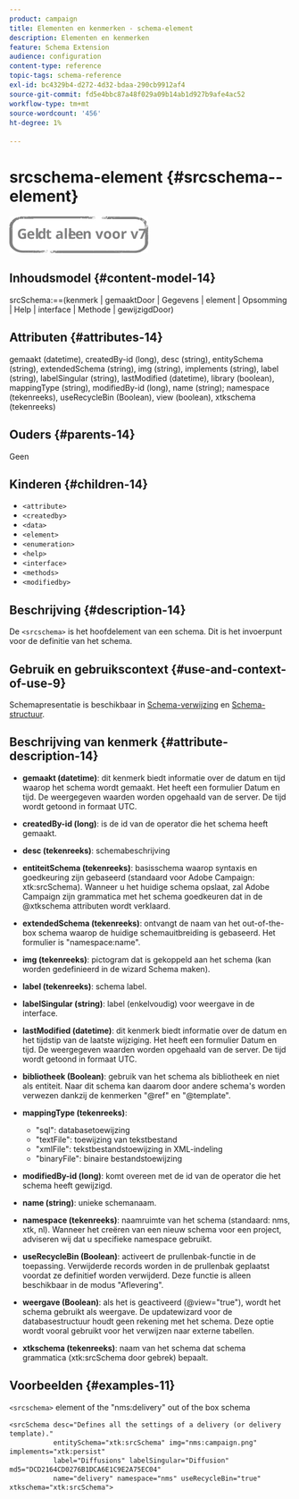 ```yaml
---
product: campaign
title: Elementen en kenmerken - schema-element
description: Elementen en kenmerken
feature: Schema Extension
audience: configuration
content-type: reference
topic-tags: schema-reference
exl-id: bc4329b4-d272-4d32-bdaa-290cb9912af4
source-git-commit: fd5e4bbc87a48f029a09b14ab1d927b9afe4ac52
workflow-type: tm+mt
source-wordcount: '456'
ht-degree: 1%

---
```


# srcschema-element {#srcschema--element}

![](../../../assets/v7-only.svg)

## Inhoudsmodel {#content-model-14}

srcSchema:==(kenmerk | gemaaktDoor | Gegevens | element | Opsomming | Help | interface | Methode | gewijzigdDoor)

## Attributen {#attributes-14}

gemaakt (datetime), createdBy-id (long), desc (string), entitySchema (string), extendedSchema (string), img (string), implements (string), label (string), labelSingular (string), lastModified (datetime), library (boolean), mappingType (string), modifiedBy-id (long), name (string); namespace (tekenreeks), useRecycleBin (Boolean), view (boolean), xtkschema (tekenreeks)

## Ouders {#parents-14}

Geen

## Kinderen {#children-14}

* `<attribute>`
* `<createdby>`
* `<data>`
* `<element>`
* `<enumeration>`
* `<help>`
* `<interface>`
* `<methods>`
* `<modifiedby>`

## Beschrijving {#description-14}

De `<srcschema>` is het hoofdelement van een schema. Dit is het invoerpunt voor de definitie van het schema.

## Gebruik en gebruikscontext {#use-and-context-of-use-9}

Schemapresentatie is beschikbaar in [Schema-verwijzing](../../../configuration/using/about-schema-reference.md) en [Schema-structuur](../../../configuration/using/schema-structure.md).

## Beschrijving van kenmerk {#attribute-description-14}

* **gemaakt (datetime)**: dit kenmerk biedt informatie over de datum en tijd waarop het schema wordt gemaakt. Het heeft een formulier Datum en tijd. De weergegeven waarden worden opgehaald van de server. De tijd wordt getoond in formaat UTC.
* **createdBy-id (long)**: is de id van de operator die het schema heeft gemaakt.
* **desc (tekenreeks)**: schemabeschrijving
* **entiteitSchema (tekenreeks)**: basisschema waarop syntaxis en goedkeuring zijn gebaseerd (standaard voor Adobe Campaign: xtk:srcSchema). Wanneer u het huidige schema opslaat, zal Adobe Campaign zijn grammatica met het schema goedkeuren dat in de @xtkschema attributen wordt verklaard.
* **extendedSchema (tekenreeks)**: ontvangt de naam van het out-of-the-box schema waarop de huidige schemauitbreiding is gebaseerd. Het formulier is &quot;namespace:name&quot;.
* **img (tekenreeks)**: pictogram dat is gekoppeld aan het schema (kan worden gedefinieerd in de wizard Schema maken).
* **label (tekenreeks)**: schema label.
* **labelSingular (string)**: label (enkelvoudig) voor weergave in de interface.
* **lastModified (datetime)**: dit kenmerk biedt informatie over de datum en het tijdstip van de laatste wijziging. Het heeft een formulier Datum en tijd. De weergegeven waarden worden opgehaald van de server. De tijd wordt getoond in formaat UTC.
* **bibliotheek (Boolean)**: gebruik van het schema als bibliotheek en niet als entiteit. Naar dit schema kan daarom door andere schema&#39;s worden verwezen dankzij de kenmerken &quot;@ref&quot; en &quot;@template&quot;.
* **mappingType (tekenreeks)**:

   * &quot;sql&quot;: databasetoewijzing
   * &quot;textFile&quot;: toewijzing van tekstbestand
   * &quot;xmlFile&quot;: tekstbestandstoewijzing in XML-indeling
   * &quot;binaryFile&quot;: binaire bestandstoewijzing

* **modifiedBy-id (long)**: komt overeen met de id van de operator die het schema heeft gewijzigd.
* **name (string)**: unieke schemanaam.
* **namespace (tekenreeks)**: naamruimte van het schema (standaard: nms, xtk, nl). Wanneer het creëren van een nieuw schema voor een project, adviseren wij dat u specifieke namespace gebruikt.
* **useRecycleBin (Boolean)**: activeert de prullenbak-functie in de toepassing. Verwijderde records worden in de prullenbak geplaatst voordat ze definitief worden verwijderd. Deze functie is alleen beschikbaar in de modus &quot;Aflevering&quot;.
* **weergave (Boolean)**: als het is geactiveerd (@view=&quot;true&quot;), wordt het schema gebruikt als weergave. De updatewizard voor de databasestructuur houdt geen rekening met het schema. Deze optie wordt vooral gebruikt voor het verwijzen naar externe tabellen.
* **xtkschema (tekenreeks)**: naam van het schema dat schema grammatica (xtk:srcSchema door gebrek) bepaalt.

## Voorbeelden {#examples-11}

`<srcschema>` element of the &quot;nms:delivery&quot; out of the box schema

```
<srcSchema desc="Defines all the settings of a delivery (or delivery template)."  
           entitySchema="xtk:srcSchema" img="nms:campaign.png" implements="xtk:persist" 
           label="Diffusions" labelSingular="Diffusion" md5="DCD2164CD0276B1DCA6E1C9E2A75EC04"
           name="delivery" namespace="nms" useRecycleBin="true" xtkschema="xtk:srcSchema">
```
